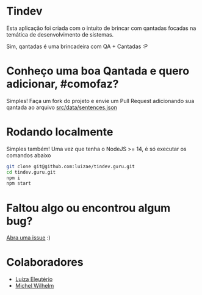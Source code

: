 # Tindev

Esta aplicação foi criada com o intuito de brincar com qantadas focadas na temática de desenvolvimento de sistemas.

Sim, qantadas é uma brincadeira com QA + Cantadas :P

# Conheço uma boa Qantada e quero adicionar, #comofaz?

Simples! Faça um fork do projeto e envie um Pull Request adicionando sua qantada ao arquivo [src/data/sentences.json](src/data/sentences.json)

# Rodando localmente

Simples também! Uma vez que tenha o NodeJS >= 14, é só executar os comandos abaixo

```bash
git clone git@github.com:luizae/tindev.guru.git
cd tindev.guru.git
npm i
npm start
```

# Faltou algo ou encontrou algum bug?

[Abra uma issue](https://github.com/luizae/tindev.guru/issues) :)

# Colaboradores

- [Luiza Eleutério](https://github.com/luizae)
- [Michel Wilhelm](https://github.com/imakecodes)
